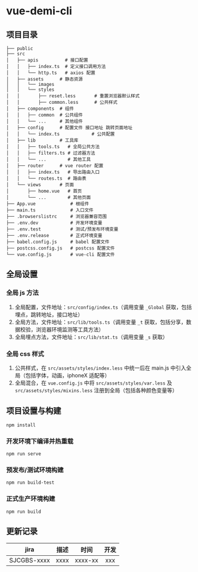 # vue-demi-cli

## 项目目录

```
├── public
├── src
│   ├── apis          # 接口配置
│   │   ├── index.ts  # 定义接口调用方法
│   │   └── http.ts   # axios 配置
│   ├── assets      # 静态资源
│   │   └── images
│   │   └── styles
│   │       ├── reset.less       # 重置浏览器默认样式
│   │       ├── common.less      # 公共样式
│   ├── components  # 组件
│   │   ├── common  # 公共组件
│   │   └── ...     # 其他组件
│   ├── config      # 配置文件 接口地址 跳转页面地址
│   │   └── index.ts            # 公共配置
│   ├── lib         # 工具库
│   │   ├── tools.ts   # 全局公共方法
│   │   ├── filters.ts # 过滤器方法
│   │   └── ...        # 其他工具
│   ├── router      # vue router 配置
│   │   ├── index.ts   # 导出路由入口
│   │   └── routes.ts  # 路由表
│   └── views       # 页面
│       ├── home.vue   # 首页
│       └── ...        # 其他页面
├── App.vue             # 根组件
├── main.ts             # 入口文件
├── .browserslistrc     # 浏览器兼容范围
├── .env.dev            # 开发环境变量
├── .env.test           # 测试/预发布环境变量
├── .env.release        # 正式环境变量
├── babel.config.js     # babel 配置文件
├── postcss.config.js   # postcss 配置文件
└── vue.config.js       # vue-cli 配置文件
```

## 全局设置

### 全局 js 方法

1. 全局配置，文件地址：`src/config/index.ts`（调用变量 `_Global` 获取，包括埋点，跳转地址，接口地址）
2. 全局方法，文件地址：`src/lib/tools.ts`（调用变量 `_t` 获取，包括分享，数据校验，浏览器环境监测等工具方法）
3. 全局埋点方法，文件地址：`src/lib/stat.ts`（调用变量 `_s` 获取）

### 全局 css 样式

1. 公共样式，在 `src/assets/styles/index.less` 中统一后在 main.js 中引入全局（包括字体，动画，iphoneX 适配等）
2. 全局混合，在 `vue.config.js` 中将 `src/assets/styles/var.less` 及 `src/assets/styles/mixins.less` 注册到全局（包括各种颜色变量等）

## 项目设置与构建

```
npm install
```

### 开发环境下编译并热重载

```
npm run serve
```

### 预发布/测试环境构建

```
npm run build-test
```

### 正式生产环境构建

```
npm run build
```

## 更新记录

|    jira     | 描述 |  时间   | 开发 |
| :---------: | :--: | :-----: | :--: |
| SJCGBS-xxxx | xxxx | xxxx-xx | xxx  |
